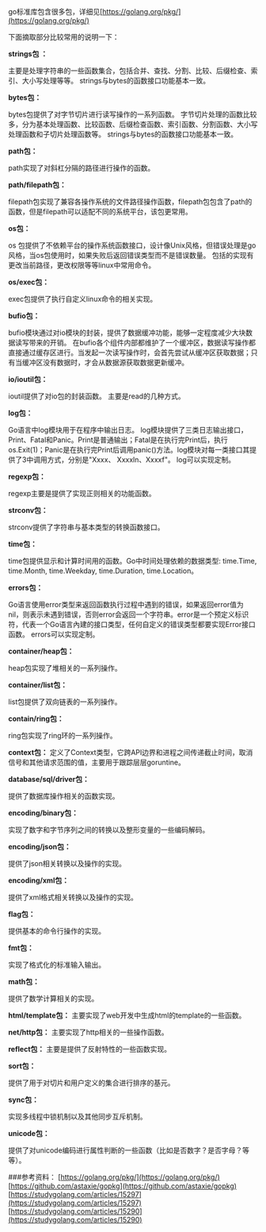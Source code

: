 go标准库包含很多包，详细见[https://golang.org/pkg/](https://golang.org/pkg/)

下面摘取部分比较常用的说明一下：

**strings包 ：** 

主要是处理字符串的一些函数集合，包括合并、查找、分割、比较、后缀检查、索引、大小写处理等等。
strings与bytes的函数接口功能基本一致。

**bytes包：**

bytes包提供了对字节切片进行读写操作的一系列函数。 字节切片处理的函数比较多，分为基本处理函数、比较函数、后缀检查函数、索引函数、分割函数、大小写处理函数和子切片处理函数等。
strings与bytes的函数接口功能基本一致。

**path包：**

path实现了对斜杠分隔的路径进行操作的函数。

**path/filepath包：**

filepath包实现了兼容各操作系统的文件路径操作函数，filepath包包含了path的函数，但是filepath可以适配不同的系统平台，该包更常用。

**os包：**

os 包提供了不依赖平台的操作系统函数接口，设计像Unix风格，但错误处理是go风格，当os包使用时，如果失败后返回错误类型而不是错误数量。
包括的实现有更改当前路径，更改权限等等linux中常用命令。

**os/exec包：**

exec包提供了执行自定义linux命令的相关实现。

**bufio包：**

bufio模块通过对io模块的封装，提供了数据缓冲功能，能够一定程度减少大块数据读写带来的开销。
在bufio各个组件内部都维护了一个缓冲区，数据读写操作都直接通过缓存区进行。当发起一次读写操作时，会首先尝试从缓冲区获取数据；只有当缓冲区没有数据时，才会从数据源获取数据更新缓冲。

**io/ioutil包：**

ioutil提供了对io包的封装函数。
主要是read的几种方式。

**log包：**

Go语言中log模块用于在程序中输出日志。
log模块提供了三类日志输出接口，Print、Fatal和Panic。Print是普通输出；Fatal是在执行完Print后，执行 os.Exit(1)；Panic是在执行完Print后调用panic()方法。log模块对每一类接口其提供了3中调用方式，分别是"Xxxx、 Xxxxln、Xxxxf"。
log可以实现定制。

**regexp包：**

regexp主要是提供了实现正则相关的功能函数。

**strconv包：**

strconv提供了字符串与基本类型的转换函数接口。

**time包：**

time包提供显示和计算时间用的函数。Go中时间处理依赖的数据类型: time.Time, time.Month, time.Weekday, time.Duration, time.Location。

**errors包：**

Go语言使用error类型来返回函数执行过程中遇到的错误，如果返回error值为nil，则表示未遇到错误，否则error会返回一个字符串。error是一个预定义标识符，代表一个Go语言內建的接口类型，任何自定义的错误类型都要实现Error接口函数。
errors可以实现定制。

**container/heap包：**

heap包实现了堆相关的一系列操作。

**container/list包：**

list包提供了双向链表的一系列操作。

**contain/ring包：**

ring包实现了ring环的一系列操作。

**context包：**
定义了Context类型，它跨API边界和进程之间传递截止时间，取消信号和其他请求范围的值，主要用于跟踪层层goruntine。

**database/sql/driver包：**

提供了数据库操作相关的函数实现。

**encoding/binary包：**

实现了数字和字节序列之间的转换以及整形变量的一些编码解码。

**encoding/json包：**

提供了json相关转换以及操作的实现。

**encoding/xml包：**

提供了xml格式相关转换以及操作的实现。

**flag包：**

提供基本的命令行操作的实现。

**fmt包：**

实现了格式化的标准输入输出。

**math包：**

提供了数学计算相关的实现。

**html/template包：**
主要实现了web开发中生成html的template的一些函数。

**net/http包：**
主要实现了http相关的一些操作函数。

**reflect包：**
主要是提供了反射特性的一些函数实现。

**sort包：**

提供了用于对切片和用户定义的集合进行排序的基元。

**sync包：**

实现多线程中锁机制以及其他同步互斥机制。

**unicode包：**

提供了对unicode编码进行属性判断的一些函数（比如是否数字？是否字母？等等）。

###参考资料：
[https://golang.org/pkg/](https://golang.org/pkg/)
[https://github.com/astaxie/gopkg](https://github.com/astaxie/gopkg)
[https://studygolang.com/articles/15297](https://studygolang.com/articles/15297)
[https://studygolang.com/articles/15290](https://studygolang.com/articles/15290)
